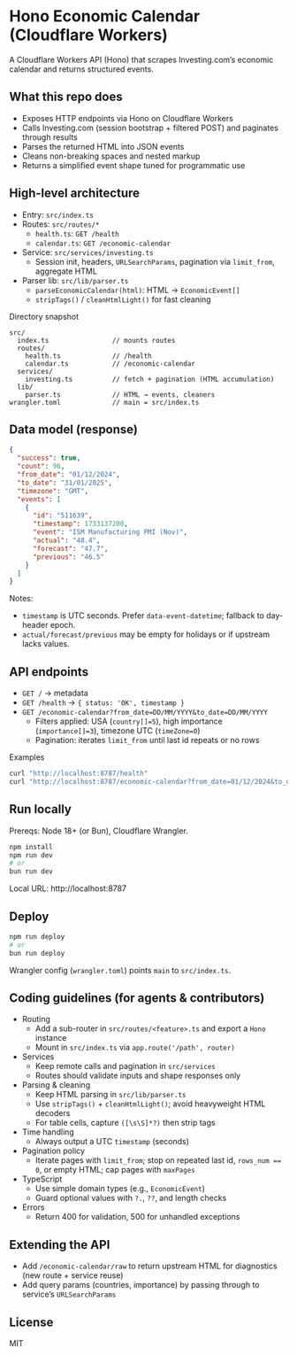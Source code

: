 # Hono Economic Calendar (Cloudflare Workers)

A Cloudflare Workers API (Hono) that scrapes Investing.com’s economic calendar and returns structured events.

## What this repo does

- Exposes HTTP endpoints via Hono on Cloudflare Workers
- Calls Investing.com (session bootstrap + filtered POST) and paginates through results
- Parses the returned HTML into JSON events
- Cleans non-breaking spaces and nested markup
- Returns a simplified event shape tuned for programmatic use

## High-level architecture

- Entry: `src/index.ts`
- Routes: `src/routes/*`
  - `health.ts`: `GET /health`
  - `calendar.ts`: `GET /economic-calendar`
- Service: `src/services/investing.ts`
  - Session init, headers, `URLSearchParams`, pagination via `limit_from`, aggregate HTML
- Parser lib: `src/lib/parser.ts`
  - `parseEconomicCalendar(html)`: HTML → `EconomicEvent[]`
  - `stripTags()` / `cleanHtmlLight()` for fast cleaning

Directory snapshot
```
src/
  index.ts                // mounts routes
  routes/
    health.ts             // /health
    calendar.ts           // /economic-calendar
  services/
    investing.ts          // fetch + pagination (HTML accumulation)
  lib/
    parser.ts             // HTML → events, cleaners
wrangler.toml             // main = src/index.ts
```

## Data model (response)

```json
{
  "success": true,
  "count": 96,
  "from_date": "01/12/2024",
  "to_date": "31/01/2025",
  "timezone": "GMT",
  "events": [
    {
      "id": "511639",
      "timestamp": 1733137200,
      "event": "ISM Manufacturing PMI (Nov)",
      "actual": "48.4",
      "forecast": "47.7",
      "previous": "46.5"
    }
  ]
}
```

Notes:
- `timestamp` is UTC seconds. Prefer `data-event-datetime`; fallback to day-header epoch.
- `actual/forecast/previous` may be empty for holidays or if upstream lacks values.

## API endpoints

- `GET /` → metadata
- `GET /health` → `{ status: 'OK', timestamp }`
- `GET /economic-calendar?from_date=DD/MM/YYYY&to_date=DD/MM/YYYY`
  - Filters applied: USA (`country[]=5`), high importance (`importance[]=3`), timezone UTC (`timeZone=0`)
  - Pagination: iterates `limit_from` until last id repeats or no rows

Examples
```bash
curl "http://localhost:8787/health"
curl "http://localhost:8787/economic-calendar?from_date=01/12/2024&to_date=31/01/2025"
```

## Run locally

Prereqs: Node 18+ (or Bun), Cloudflare Wrangler.

```bash
npm install
npm run dev
# or
bun run dev
```

Local URL: http://localhost:8787

## Deploy

```bash
npm run deploy
# or
bun run deploy
```

Wrangler config (`wrangler.toml`) points `main` to `src/index.ts`.

## Coding guidelines (for agents & contributors)

- Routing
  - Add a sub-router in `src/routes/<feature>.ts` and export a `Hono` instance
  - Mount in `src/index.ts` via `app.route('/path', router)`
- Services
  - Keep remote calls and pagination in `src/services`
  - Routes should validate inputs and shape responses only
- Parsing & cleaning
  - Keep HTML parsing in `src/lib/parser.ts`
  - Use `stripTags()` + `cleanHtmlLight()`; avoid heavyweight HTML decoders
  - For table cells, capture `([\s\S]*?)` then strip tags
- Time handling
  - Always output a UTC `timestamp` (seconds)
- Pagination policy
  - Iterate pages with `limit_from`; stop on repeated last id, `rows_num == 0`, or empty HTML; cap pages with `maxPages`
- TypeScript
  - Use simple domain types (e.g., `EconomicEvent`)
  - Guard optional values with `?.`, `??`, and length checks
- Errors
  - Return 400 for validation, 500 for unhandled exceptions

## Extending the API

- Add `/economic-calendar/raw` to return upstream HTML for diagnostics (new route + service reuse)
- Add query params (countries, importance) by passing through to service’s `URLSearchParams`

## License

MIT